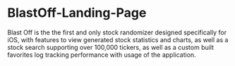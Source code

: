 # BlastOff-Landing-Page
Blast Off is the the first and only stock randomizer designed specifically for iOS, with features to view generated stock statistics and charts, as well as a stock search supporting over 100,000 tickers, as well as a custom built favorites log tracking performance with usage of the application.
